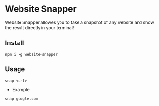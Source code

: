 # Website Snapper

Website Snapper allowes you to take a snapshot of any website and show the result directly in your terminal!

## Install

```
npm i -g website-snapper
```

## Usage

```
snap <url>
```

* Example

```
snap google.com
```